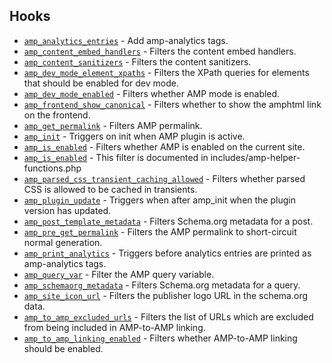 ## Hooks

* [`amp_analytics_entries`](amp_analytics_entries.md) - Add amp-analytics tags.
* [`amp_content_embed_handlers`](amp_content_embed_handlers.md) - Filters the content embed handlers.
* [`amp_content_sanitizers`](amp_content_sanitizers.md) - Filters the content sanitizers.
* [`amp_dev_mode_element_xpaths`](amp_dev_mode_element_xpaths.md) - Filters the XPath queries for elements that should be enabled for dev mode.
* [`amp_dev_mode_enabled`](amp_dev_mode_enabled.md) - Filters whether AMP mode is enabled.
* [`amp_frontend_show_canonical`](amp_frontend_show_canonical.md) - Filters whether to show the amphtml link on the frontend.
* [`amp_get_permalink`](amp_get_permalink.md) - Filters AMP permalink.
* [`amp_init`](amp_init.md) - Triggers on init when AMP plugin is active.
* [`amp_is_enabled`](amp_is_enabled.md) - Filters whether AMP is enabled on the current site.
* [`amp_is_enabled`](amp_is_enabled.md) - This filter is documented in includes/amp-helper-functions.php
* [`amp_parsed_css_transient_caching_allowed`](amp_parsed_css_transient_caching_allowed.md) - Filters whether parsed CSS is allowed to be cached in transients.
* [`amp_plugin_update`](amp_plugin_update.md) - Triggers when after amp_init when the plugin version has updated.
* [`amp_post_template_metadata`](amp_post_template_metadata.md) - Filters Schema.org metadata for a post.
* [`amp_pre_get_permalink`](amp_pre_get_permalink.md) - Filters the AMP permalink to short-circuit normal generation.
* [`amp_print_analytics`](amp_print_analytics.md) - Triggers before analytics entries are printed as amp-analytics tags.
* [`amp_query_var`](amp_query_var.md) - Filter the AMP query variable.
* [`amp_schemaorg_metadata`](amp_schemaorg_metadata.md) - Filters Schema.org metadata for a query.
* [`amp_site_icon_url`](amp_site_icon_url.md) - Filters the publisher logo URL in the schema.org data.
* [`amp_to_amp_excluded_urls`](amp_to_amp_excluded_urls.md) - Filters the list of URLs which are excluded from being included in AMP-to-AMP linking.
* [`amp_to_amp_linking_enabled`](amp_to_amp_linking_enabled.md) - Filters whether AMP-to-AMP linking should be enabled.
